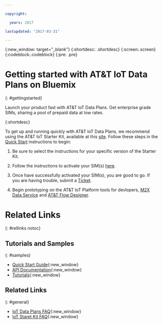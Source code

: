 ```yaml
---

copyright:

  years: 2017

lastupdated: "2017-03-31"

---
```


{:new_window: target="_blank"}
{:shortdesc: .shortdesc}
{:screen:.screen}
{:codeblock:.codeblock}
{:pre: .pre}

# Getting started with AT&T IoT Data Plans on Bluemix
{: #gettingstarted}

Launch your product fast with AT&T IoT Data Plans. Get enterprise grade SIMs, sharing a pool of prepaid data at low rates.

{:shortdesc}

To get up and running quickly with AT&T IoT Data Plans, we recommend using the AT&T IoT Starter Kit, available at this [site](https://starterkit.att.com). Follow these steps in the [Quick Start](https://starterkit.att.com/quickstart) instructions to begin:

1. Be sure to select the instructions for your specific version of the Starter Kit. 

2. Follow the instructions to activate your SIM(s) [here](https://starterkit.att.com/activate).
	
3. Once have successfully activated your SIM(s), you are good to go. If you are having trouble, submit a [Ticket](http://developer.att.com/developer/sso/salesforceRedirect.jsp?_fn=SessionTrigger).

4. Begin prototyping on the AT&T IoT Platform tools for devlopers, [M2X Data Service](https://m2x.att.com) and [AT&T Flow Designer](https://flow.att.com).


# Related Links
{: #rellinks notoc}

## Tutorials and Samples
{: #samples}

* [Quick Start Guide](https://starterkit.att.com/quickstart){:new_window}
* [API Documentation](https://starterkit.att.com/docs#api-overview){:new_window}
* [Tutorials](https://starterkit.att.com/tutorials){:new_window}

## Related Links
{: #general}

* [IoT Data Plans FAQ](https://iotdataplans.att.com/data-plan-faq){:new_window}
* [IoT Staret Kit FAQ](https://starterkit.att.com/faq){:new_window}
